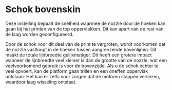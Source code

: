 Schok bovenskin
====
Deze instelling bepaalt de snelheid waarmee de nozzle door de hoeken kan gaan bij het printen van de top oppervlakken. Dit kan apart van de rest van de laag worden geconfigureerd.

Door de schok voor dit deel van de print te vergroten, wordt voorkomen dat de nozzle vastloopt in de hoeken tussen aangrenzende bovenlijnen. Dit maakt de totale lijnbreedte gelijkmatiger. Dit heeft een grotere impact wanneer de lijnbreedte veel kleiner is dan de grootte van de nozzle, wat een veelvoorkomend gebruik is voor de bovenzijde. Als u de schok echter te veel opvoert, kan de platform gaan trillen en een oneffen oppervlak ontstaan. Het kan er zelfs voor zorgen dat de motoren stappen verliezen, waardoor laag wisseling ontstaat.